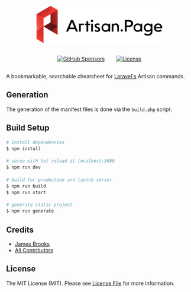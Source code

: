 <p align="center">
  <picture>
    <source media="(prefers-color-scheme: dark)" srcset="assets/img/logo-dark.svg" height="100">
    <img src="assets/img/logo.svg" alt="The Laravel Artisan Cheatsheet" height="100" />
  </picture>
</p>

<p align="center" style="display: flex; gap: 2rem; justify-content: center; width: 100%; align-items: center; height: 50px">
    <a href="https://github.com/jbrooksuk/artisan.page/?sponsor=1">
        <img src="https://img.shields.io/github/sponsors/jbrooksuk" alt="GitHub Sponsors">
    </a>
    <a href="LICENSE.md">
        <img src="https://img.shields.io/github/license/jbrooksuk/artisan.page" alt="License">
    </a>
</p>

A bookmarkable, searchable cheatsheet for [Laravel's](https://laravel.com) Artisan commands.

## Generation

The generation of the manifest files is done via the `build.php` script.

## Build Setup

```bash
# install dependencies
$ npm install

# serve with hot reload at localhost:3000
$ npm run dev

# build for production and launch server
$ npm run build
$ npm run start

# generate static project
$ npm run generate
```

## Credits

- [James Brooks](https://github.com/jbrooksuk)
- [All Contributors](../../contributors)

## License

The MIT License (MIT). Please see [License File](LICENSE.md) for more information.
